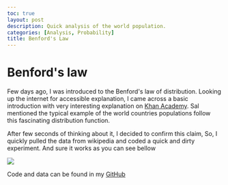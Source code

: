 ```yaml
---
toc: true
layout: post
description: Quick analysis of the world population.
categories: [Analysis, Probability]
title: Benford's Law
---
```


# Benford's law
Few days ago, I was introduced to the Benford's law of distribution. Looking up the internet for accessible explanation, I came across a basic introduction with very interesting explanation on [Khan Academy](https://www.khanacademy.org/math/algebra2/exponential-and-logarithmic-functions/logarithmic-scale/v/vi-and-sal-talk-about-the-mysteries-of-benford-s-law). Sal mentioned the typical example of the world countries populations follow this fascinating distribution function.

After few seconds of thinking about it, I decided to confirm this claim, So, I quickly pulled the data from wikipedia  and coded a quick and dirty experiment. And sure it works as you can see bellow

![]({{site.baseurl}}/images/hist.jpg)

Code and data can be found in my [GitHub](https://github.com/waswas15/random_experiments)
